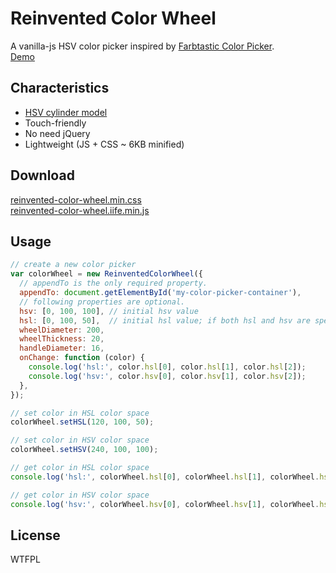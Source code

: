 # Reinvented Color Wheel

A vanilla-js HSV color picker inspired by [Farbtastic Color Picker](https://acko.net/blog/farbtastic-jquery-color-picker-plug-in/).  
[Demo](https://luncheon.github.io/reinvented-color-wheel/)


## Characteristics

* [HSV cylinder model](https://en.wikipedia.org/wiki/HSL_and_HSV)
* Touch-friendly
* No need jQuery
* Lightweight (JS + CSS ~ 6KB minified)

<!-- 
## Installation

### via npm (with a module bundler)

```bash
$ npm install reinvented-color-wheel
```

```javascript
import "reinvented-color-wheel.min.css";
import ReinventedColorWheelOptions from "reinvented-color-wheel";
```

### via CDN

```html
<link rel="https://cdn.jsdelivr.net/npm/reinvented-color-wheel@0.0.1/reinvented-color-wheel.min.css">
<script src="https://cdn.jsdelivr.net/npm/reinvented-color-wheel@0.0.1"></script>
<script>/* `window.ReinventedColorWheelOptions` object is available */</script>
```

### Download directly

<a target="_blank" download="reinvented-color-wheel.min.css" href="https://cdn.jsdelivr.net/npm/reinvented-color-wheel@0.0.1/reinvented-color-wheel.min.css">reinvented-color-wheel.min.css</a>  
<a target="_blank" download="reinvented-color-wheel.min.js"  href="https://cdn.jsdelivr.net/npm/reinvented-color-wheel@0.0.1/reinvented-color-wheel.min.js">reinvented-color-wheel.min.js</a>
-->

## Download

<a target="_blank" download="reinvented-color-wheel.min.css" href="https://luncheon.github.io/reinvented-color-wheel/reinvented-color-wheel.min.css">reinvented-color-wheel.min.css</a>  
<a target="_blank" download="reinvented-color-wheel.iife.min.js" href="https://luncheon.github.io/reinvented-color-wheel/reinvented-color-wheel.iife.min.js">reinvented-color-wheel.iife.min.js</a>


## Usage

```javascript
// create a new color picker
var colorWheel = new ReinventedColorWheel({
  // appendTo is the only required property.
  appendTo: document.getElementById('my-color-picker-container'),
  // following properties are optional.
  hsv: [0, 100, 100], // initial hsv value
  hsl: [0, 100, 50],  // initial hsl value; if both hsl and hsv are specified, hsv is applied and hsl is ignored.
  wheelDiameter: 200,
  wheelThickness: 20,
  handleDiameter: 16,
  onChange: function (color) {
    console.log('hsl:', color.hsl[0], color.hsl[1], color.hsl[2]);
    console.log('hsv:', color.hsv[0], color.hsv[1], color.hsv[2]);
  },
});

// set color in HSL color space
colorWheel.setHSL(120, 100, 50);

// set color in HSV color space
colorWheel.setHSV(240, 100, 100);

// get color in HSL color space
console.log('hsl:', colorWheel.hsl[0], colorWheel.hsl[1], colorWheel.hsl[2]);

// get color in HSV color space
console.log('hsv:', colorWheel.hsv[0], colorWheel.hsv[1], colorWheel.hsv[2]);
```


## License

WTFPL
